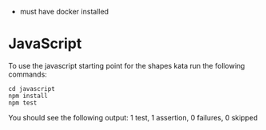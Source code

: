 + must have docker installed

# JavaScript

To use the javascript starting point for the shapes kata run the following commands:

    cd javascript
    npm install
    npm test

You should see the following output:
    1 test, 1 assertion, 0 failures, 0 skipped
